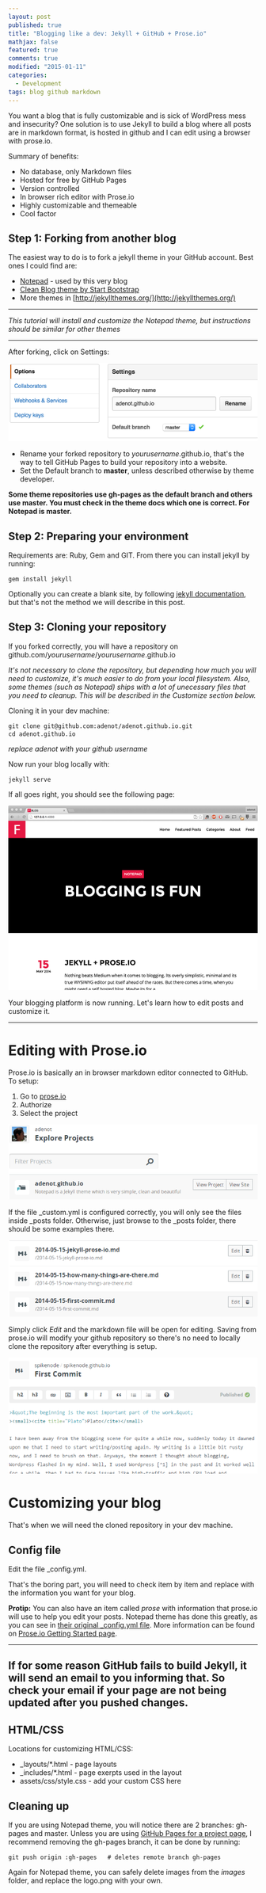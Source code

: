 ```yaml
---
layout: post
published: true
title: "Blogging like a dev: Jekyll + GitHub + Prose.io"
mathjax: false
featured: true
comments: true
modified: "2015-01-11"
categories: 
  - Development
tags: blog github markdown
---
```


You want a blog that is fully customizable and is sick of WordPress mess and insecurity? One solution is to use Jekyll to build a blog where all posts are in markdown format, is hosted in github and I can edit using a browser with prose.io.

Summary of benefits:

- No database, only Markdown files
- Hosted for free by GitHub Pages
- Version controlled
- In browser rich editor with Prose.io
- Highly customizable and themeable
- Cool factor

## Step 1: Forking from another blog
The easiest way to do is to fork a jekyll theme in your GitHub account. Best ones I could find are:

- [Notepad](https://github.com/hmfaysal/Notepad) - used by this very blog
- [Clean Blog theme by Start Bootstrap](https://github.com/IronSummitMedia/startbootstrap-clean-blog-jekyll)
- More themes in [http://jekyllthemes.org/](http://jekyllthemes.org/)

---

*This tutorial will install and customize the Notepad theme, but instructions should be similar for other themes*

---

After forking, click on Settings:

![howtoblog-githubsettings.png](/images/howtoblog-githubsettings.png)

- Rename your forked repository to _yourusername_.github.io, that's the way to tell GitHub Pages to build your repository into a website.
- Set the Default branch to **master**, unless described otherwise by theme developer.

**Some theme repositories use gh-pages as the default branch and others use master. You must check in the theme docs which one is correct. For Notepad is master.**

## Step 2: Preparing your environment
Requirements are: Ruby, Gem and GIT.
From there you can install jekyll by running:

    gem install jekyll

Optionally you can create a blank site, by following [jekyll documentation](http://jekyllrb.com/docs/quickstart/), but that's not the method we will describe in this post.

## Step 3: Cloning your repository
If you forked correctly, you will have a repository on github.com/_yourusername_/_yourusername_.github.io

*It's not necessary to clone the repository, but depending how much you will need to customize, it's much easier to do from your local filesystem. Also, some themes (such as Notepad) ships with a lot of unecessary files that you need to cleanup. This will be described in the Customize section below.*

Cloning it in your dev machine:

    git clone git@github.com:adenot/adenot.github.io.git
    cd adenot.github.io
    
_replace adenot with your github username_

Now run your blog locally with:

    jekyll serve
    
If all goes right, you should see the following page:

![howtoblog-notepadinitial.png](/images/howtoblog-notepadinitial.png)

Your blogging platform is now running. Let's learn how to edit posts and customize it.

---

# Editing with Prose.io
Prose.io is basically an in browser markdown editor connected to GitHub. To setup:

1. Go to [prose.io](http://prose.io/)
2. Authorize
3. Select the project

![howtoblog-proseioproject.png](/images/howtoblog-proseioproject.png)

If the file \_custom.yml is configured correctly, you will only see the files inside \_posts folder. Otherwise, just browse to the \_posts folder, there should be some examples there.

![howtoblog-proseioposts.png](/images/howtoblog-proseioposts.png)

Simply click *Edit* and the markdown file will be open for editing. Saving from prose.io will modify your github repository so there's no need to locally clone the repository after everything is setup.

![howtoblog-proseiopostedit.png](/images/howtoblog-proseiopostedit.png)

# Customizing your blog
That's when we will need the cloned repository in your dev machine.

## Config file

Edit the file \_config.yml.

That's the boring part, you will need to check item by item and replace with the information you want for your blog. 

**Protip:** You can also have an item called *prose* with information that prose.io will use to help you edit your posts. Notepad theme has done this greatly, as you can see in [their  original \_config.yml file](https://github.com/hmfaysal/Notepad/blob/gh-pages/_config.yml#L72). More information can be found on [Prose.io Getting Started page](https://github.com/prose/prose/wiki/Getting-Started).

---
**If for some reason GitHub fails to build Jekyll, it will send an email to you informing that. So check your email if your page are not being updated after you pushed changes.**
---

## HTML/CSS
Locations for customizing HTML/CSS:

- \_layouts/\*.html - page layouts
- \_includes/\*.html - page exerpts used in the layout
- assets/css/style.css - add your custom CSS here

## Cleaning up

If you are using Notepad theme, you will notice there are 2 branches: gh-pages and master. Unless you are using [GitHub Pages for a project page](https://help.github.com/articles/user-organization-and-project-pages/#project-pages), I recommend removing the gh-pages branch, it can be done by running:

    git push origin :gh-pages   # deletes remote branch gh-pages
    
Again for Notepad theme, you can safely delete images from the *images* folder, and replace the logo.png with your own.

    

